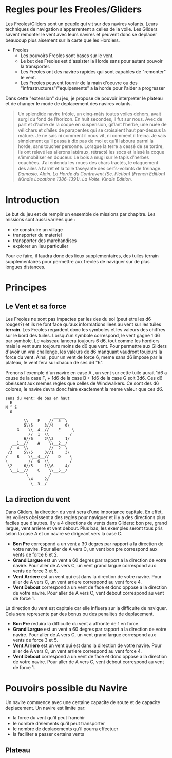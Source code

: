 # Regles pour les Freoles/Gliders
Les Freoles/Gliders sont un peuple qui vit sur des navires volants. Leurs techniques de navigation s'apparrentent a celles de la voile.
Les Gliders savent remonter le vent avec leurs navires et peuvent donc se deplacer beaucoup plus aisement sur la carte que les Hordiers.

  * Freoles
    * Les pouvoirs Freoles sont bases sur le vent.
    * Le but des Freoles est d'assister la Horde sans pour autant pouvoir la transporter.
    * Les Freoles ont des navires rapides qui sont capables de "remonter" le vent.
    * Les Freoles peuvent fournir de la main d'oeuvre ou des "infrastructures"/"equipements" a la horde pour l'aider a progresser

Dans cette "extension" du jeu, je propose de pouvoir interpreter le plateau et de changer le mode de deplacement des navires volants.

> Un splendide navire fréole, un cinq-mâts toutes voiles dehors, avait surgi du fond de l’horizon. En huit secondes, il fut sur nous. Avec de part et d’autre de la coque en suspension, giflant l’herbe, une nuée de vélichars et d’ailes de parapentes qui se croisaient haut par-dessus la mâture. Je ne sais ni comment il nous vit, ni comment il freina. Je sais simplement qu’il passa à dix pas de moi et qu’il laboura parmi la horde, sans toucher personne. Lorsque la terre a cessé de se tordre, ils ont relevé les ailerons latéraux, rétracté les socs et laissé la coque s’immobiliser en douceur. Le bois a mugi sur le tapis d’herbes couchées. J’ai entendu les roues des chars tractés, le claquement des ailes à l’arrêt et la toile faseyante des cerfs-volants de freinage. 
  *Damasio, Alain. La Horde du Contrevent (Sc. Fiction) (French Edition) (Kindle Locations 1386-1391). La Volte. Kindle Edition.* 

# Introduction

Le but du jeu est de remplir un ensemble de missions par chapitre. 
Les missions sont aussi variees que :
- de construire un village
- transporter du materiel
- transporter des marchandises
- explorer un lieu particulier

Pour ce faire, il faudra donc des lieux supplementaires, des tuiles terrain supplementaires pour permettre aux freoles de naviguer sur de plus longues distances. 

# Principes

## Le Vent et sa force
Les Freoles ne sont pas impactes par les des du sol (peut etre les d6 rouges?) et ils ne font face qu'aux informations liees au vent sur les tuiles **terrain**.
Les Freoles regardent donc les symboles et les valeurs des chiffres sur le bord des tuiles.
Lorsqu'un symbole correspond, le vent gagne 1 d6 par symbole. 
Le vaisseau lancera toujours 6 d6, tout comme les hordiers mais le vent aura toujours moins de d6 que vent.
Pour permettre aux Gliders d'avoir un vrai challenge, les valeurs de d6 manquant vaudront toujours la force du vent.
Ainsi, pour un vent de force 6, meme sans d6 impose par le plateau, le vent fera sur chacun de ses d6 "6".

Prenons l'exemple d'un navire en case A , un vent sur cette tuile aurait 1d6 a cause de la case F, + 1d6 de la case B + 1d6 de la case G soit 3d6.
Ces d6 obeissent aux memes regles que celles de Windwalkers. Ce sont des d6 colores, le navire devra donc faire exactement la meme valeur que ces d6.

```  
sens du vent: de bas en haut
  E
N ^ S
  O
                     _____
        \\    F    //  5  \
        5\\5     3//4     6\
     G    \\__4__//    E     \
          //  1  \\         /
        6//6     2\\3     1/
   __1__//    A    \\__2__/
  /  4  \\         //  2  \
 /3     5\\5     3//1     3\
/    B    \\__4__//    D    \
\         //  6  \\         /
 \2     6//5     1\\6     4/
  \__1__//    C    \\__5__/
         \         /
          \4     2/
           \__3__/

```

## La direction du vent
Dans Gliders, la direction du vent sera d'une importance capitale. En effet, les voiliers obeissent a des regles pour naviguer et il y a des directions plus faciles que d'autres.
Il y a 4 directions de vents dans Gliders: bon pre, grand largue, vent arriere et vent debout.
Plus bas, les exemples seront tous pris selon la case A et un navire se dirigeant vers la case C.
- **Bon Pre** correspond a un vent a 30 degres par rapport a la direction de votre navire. Pour aller de A vers C, un vent bon pre correspond aux vents de force 6 et 2.
- **Grand Largue** est un vent a 60 degres par rapport a la direction de votre navire. Pour aller de A vers C, un vent grand largue correspond aux vents de force 3 et 5. 
- **Vent Arriere** est un vent qui est dans la direction de votre navire. Pour aller de A vers C, un vent arriere correspond au vent force 4.
- **Vent Debout** correspond a un vent de face et donc oppose a la direction de votre navire. Pour aller de A vers C, vent debout correspond au vent de force 1.

La direction du vent est capitale car elle influera sur la difficulte de naviguer. Cela sera represente par des bonus ou des penalites de deplacement.
- **Bon Pre** reduira la difficulte du vent a affronte de 1 en force.
- **Grand Largue** est un vent a 60 degres par rapport a la direction de votre navire. Pour aller de A vers C, un vent grand largue correspond aux vents de force 3 et 5. 
- **Vent Arriere** est un vent qui est dans la direction de votre navire. Pour aller de A vers C, un vent arriere correspond au vent force 4.
- **Vent Debout** correspond a un vent de face et donc oppose a la direction de votre navire. Pour aller de A vers C, vent debout correspond au vent de force 1.

# Pouvoirs possible du Navire
Un navire commence avec une certaine capacite de soute et de capacite deplacement.
Un navire est limite par:
 - la force du vent qu'il peut franchir
 - le nombre d'elements qu'il peut transporter
 - le nombre de deplacements qu'il pourra effectuer
 - la faciliter a passer certains vents
 
 ## Plateau 